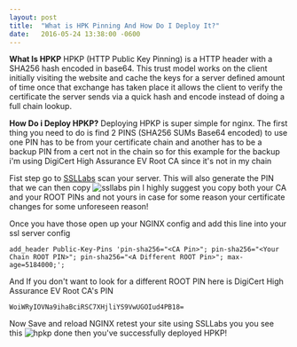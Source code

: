 ```yaml
---
layout: post
title:  "What is HPK Pinning And How Do I Deploy It?"
date:   2016-05-24 13:38:00 -0600
---
```


**What Is HPKP** HPKP (HTTP Public Key Pinning) is a HTTP header with a SHA256 hash encoded in base64. This trust model works on the client initially visiting the website and cache the keys for a server defined amount of time once that exchange has taken place it allows the client to verify the certificate the server sends via a quick hash and encode instead of doing a full chain lookup.

**How Do i Deploy HPKP?** Deploying HPKP is super simple for nginx. The first thing you need to do is find 2 PINS (SHA256 SUMs Base64 encoded) to use one PIN has to be from your certificate chain and another has to be a backup PIN from a cert not in the chain so for this example for the backup i'm using DigiCert High Assurance EV Root CA since it's not in my chain

Fist step go to [SSLLabs](https://www.ssllabs.com/ssltest/) scan your server. This will also generate the PIN that we can then copy
![ssllabs pin](https://cdn.frgl.pw/blog/10/1.png)
I highly suggest you copy both your CA and your ROOT PINs and not yours in case for some reason your certificate changes for some unforeseen reason! 

Once you have those open up your NGINX config and add this line into your ssl server config
```
add_header Public-Key-Pins 'pin-sha256="<CA Pin>"; pin-sha256="<Your Chain ROOT PIN>"; pin-sha256="<A Different ROOT Pin>"; max-age=5184000;';
```
And If you don't want to look for a different ROOT PIN here is DigiCert High Assurance EV Root CA's PIN
```
WoiWRyIOVNa9ihaBciRSC7XHjliYS9VwUGOIud4PB18=
```
Now Save and reload NGINX retest your site using SSLLabs you you see this
![hpkp done](https://cdn.frgl.pw/blog/10/2.png)
then you've successfully deployed HPKP!
